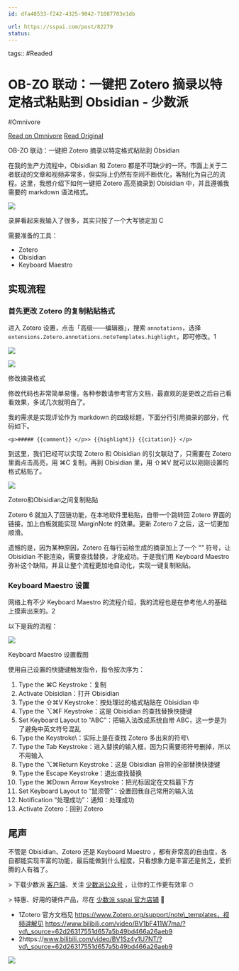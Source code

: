 ```yaml
---
id: dfa48533-f242-4325-9042-71087703e1db

url: https://sspai.com/post/82279
status:
---
```



tags::  #Readed 

# OB-ZO 联动：一键把 Zotero 摘录以特定格式粘贴到 Obsidian - 少数派
#Omnivore

[Read on Omnivore](https://omnivore.app/me/ob-zo-zotero-obsidian-18f6356be51)
[Read Original](https://sspai.com/post/82279)

OB-ZO 联动：一键把 Zotero 摘录以特定格式粘贴到 Obsidian

在我的生产力流程中，Obisidian 和 Zotero 都是不可缺少的一环。市面上关于二者联动的文章和视频非常多，但实际上仍然有空间不断优化，客制化为自己的流程。这里，我想介绍下如何一键把 Zotero 高亮摘录到 Obisidian 中，并且遵循我需要的 markdown 语法格式。

![](https://proxy-prod.omnivore-image-cache.app/0x0,s7ImcLS-arXxwxCtXuy5bMNBknP9hmDaPGG0jklFtw5g/https://cdn.sspai.com/2023/08/22/7d4145797f6a79236b0d9bd0b0f940d6.gif)

录屏看起来我输入了很多，其实只按了一个大写锁定加 C

需要准备的工具：

* Zotero
* Obisidian
* Keyboard Maestro

## 实现流程

### 首先更改 Zotero 的复制粘贴格式

进入 Zotero 设置，点击「高级——编辑器」，搜索 `annotations`，选择 `extensions.Zotero.annotations.noteTemplates.highlight`，即可修改。1

![](https://proxy-prod.omnivore-image-cache.app/0x0,sECqX7tERxRlcyJWrFLDiZK115eyF-59WT_Du4SWjwn8/https://cdn.sspai.com/2023/08/22/2f004bacccc2805f76d3d8b56f7466f0.png?imageView2/2/format/webp)

![](https://proxy-prod.omnivore-image-cache.app/0x0,sUu1TVBioOlSVwToueu9WG2nWoGbYvYgvSVJeDZiCZOY/https://cdn.sspai.com/2023/08/22/df8da5a13cf7d473943ec14915d29d1f.png?imageView2/2/format/webp)

修改摘录格式

修改代码也非常简单易懂，各种参数请参考官方文档，最直观的是更改之后自己看看效果，多试几次就明白了。

我的需求是实现评论作为 markdown 的四级标题，下面分行引用摘录的部分，代码如下。

```django
<p>##### {{comment}} </p>> {{highlight}} {{citation}} </p>
```

到这里，我们已经可以实现 Zotero 和 Obisidian 的引文联动了，只需要在 Zotero 里面点击高亮，用 ⌘C 复制，再到 Obisidian 里，用 ⇧⌘V 就可以以刚刚设置的格式粘贴了。

![](https://proxy-prod.omnivore-image-cache.app/0x0,sT6In07weHQQEeojQ3roo1Rino3T9KWDu4-C2Yyd6CuM/https://cdn.sspai.com/2023/08/22/2106838d345e7377c06d8b2001392049.gif)

Zotero和Obisidian之间复制粘贴

Zotero 6 就加入了回链功能，在本地软件里粘贴，自带一个跳转回 Zotero 界面的链接，加上白板就能实现 MarginNote 的效果。更新 Zotero 7 之后，这一切更加顺滑。

遗憾的是，因为某种原因，Zotero 在每行前给生成的摘录加上了一个 "" 符号，让 Obisidian 不能渲染，需要查找替换，才能成功。于是我们用 Keyboard Maestro 弥补这个缺陷，并且让整个流程更加地自动化，实现一键复制粘贴。

### Keyboard Maestro 设置

网络上有不少 Keyboard Maestro 的流程介绍，我的流程也是在参考他人的基础上摸索出来的。2

以下是我的流程：

![](https://proxy-prod.omnivore-image-cache.app/0x0,sAQ_biAwJ-FA0haO_MDqB_fqTkcWV0wVDSbRShV1D38U/https://cdn.sspai.com/2023/08/22/d44468e7a23922b53e21b2b73e0bbdf4.png?imageView2/2/format/webp)

Keyboard Maestro 设置截图

使用自己设置的快捷键触发指令，指令按次序为：

1. Type the ⌘C Keystroke：复制
2. Activate Obisidian：打开 Obisidian
3. Type the ⇧⌘V Keystroke：按处理过的格式粘贴在 Obisidian 中
4. Type the ⌥⌘F Keystroke：这是 Obisidian 的查找替换快捷键
5. Set Keyboard Layout to “ABC”：把输入法改成系统自带 ABC，这一步是为了避免中英文符号混乱
6. Type the Keystroke\\：实际上是在查找 Zotero 多出来的符号\\
7. Type the Tab Keystroke：进入替换的输入框，因为只需要把符号删掉，所以不用输入
8. Type the ⌥⌘Return Keystroke：这是 Obisidian 自带的全部替换快捷键
9. Type the Escape Keystroke：退出查找替换
10. Type the ⌘Down Arrow Keystroke：把光标固定在文档最下方
11. Set Keyboard Layout to “鼠须管”：设置回我自己常用的输入法
12. Notification “处理成功”：通知：处理成功
13. Activate Zotero：回到 Zotero

## 尾声

不管是 Obisidian、Zotero 还是 Keyboard Maestro ，都有非常高的自由度，各自都能实现丰富的功能，最后能做到什么程度，只看想象力是丰富还是贫乏，爱折腾的人有福了。

\> 下载少数派 [客户端](https://sspai.com/page/client)、关注 [少数派公众号](http://sspai.com/s/KEPQ) ，让你的工作更有效率 ⏱

\> 特惠、好用的硬件产品，尽在 [少数派 sspai 官方店铺](https://shop549593764.taobao.com/?spm=a230r.7195193.1997079397.2.2ddc7e0bPqKQHc) 🛒

* 1Zotero 官方文档见 https://www.Zotero.org/support/note\_templates，视频讲解见 https://www.bilibili.com/video/BV1bF411W7ma/?vd\_source=62d26317551d657a5b49bd466a26aeb9
* 2https://www.bilibili.com/video/BV1Sz4y1U7NT/?vd\_source=62d26317551d657a5b49bd466a26aeb9

[![](https://proxy-prod.omnivore-image-cache.app/0x0,sYafv6i3BXj_CVI8z8HC6jzQ2dVDx3HNevY5n-3X0P_I/https://cdn.sspai.com/2023/2/7/article/c8656602-8fa9-e7d4-2c78-767c454bfce8.jpg?imageMogr2/auto-orient/thumbnail/!1096x252r/gravity/center/crop/1096x252/format/webp/ignore-error/1)](https://sspai.com/a/XJRq3n)


